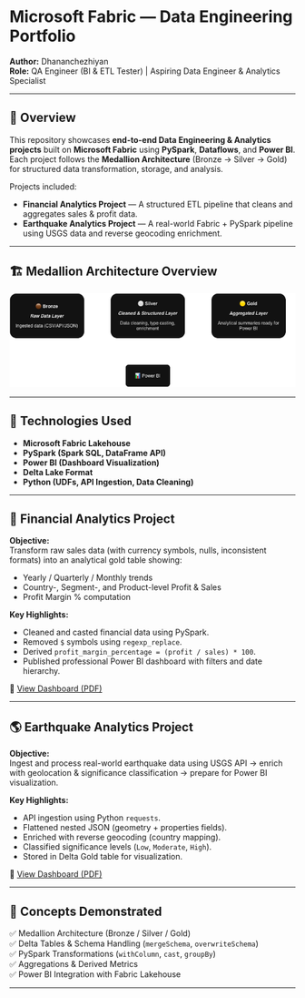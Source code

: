 # Microsoft Fabric — Data Engineering Portfolio

**Author:** Dhananchezhiyan  
**Role:** QA Engineer (BI & ETL Tester) | Aspiring Data Engineer & Analytics Specialist

---

## 📘 Overview
This repository showcases **end-to-end Data Engineering & Analytics projects** built on **Microsoft Fabric** using **PySpark**, **Dataflows**, and **Power BI**.  
Each project follows the **Medallion Architecture** (Bronze → Silver → Gold) for structured data transformation, storage, and analysis.

Projects included:
- **Financial Analytics Project** — A structured ETL pipeline that cleans and aggregates sales & profit data.
- **Earthquake Analytics Project** — A real-world Fabric + PySpark pipeline using USGS data and reverse geocoding enrichment.

---
## 🏗️ Medallion Architecture Overview

![Medallion Architecture](docs/medallion_architecture.png)

---

## 🧩 Technologies Used
- **Microsoft Fabric Lakehouse**
- **PySpark (Spark SQL, DataFrame API)**
- **Power BI (Dashboard Visualization)**
- **Delta Lake Format**
- **Python (UDFs, API Ingestion, Data Cleaning)**

---

## 🚀 Financial Analytics Project
**Objective:**  
Transform raw sales data (with currency symbols, nulls, inconsistent formats) into an analytical gold table showing:
- Yearly / Quarterly / Monthly trends  
- Country-, Segment-, and Product-level Profit & Sales  
- Profit Margin % computation  

**Key Highlights:**
- Cleaned and casted financial data using PySpark.
- Removed `$` symbols using `regexp_replace`.
- Derived `profit_margin_percentage = (profit / sales) * 100`.
- Published professional Power BI dashboard with filters and date hierarchy.

📄 [View Dashboard (PDF)](Financial_Analytics/Financial_Analytics.pdf)

---

## 🌎 Earthquake Analytics Project
**Objective:**  
Ingest and process real-world earthquake data using USGS API → enrich with geolocation & significance classification → prepare for Power BI visualization.

**Key Highlights:**
- API ingestion using Python `requests`.
- Flattened nested JSON (geometry + properties fields).
- Enriched with reverse geocoding (country mapping).
- Classified significance levels (`Low`, `Moderate`, `High`).
- Stored in Delta Gold table for visualization.

📄 [View Dashboard (PDF)](Earthquakes_Analytics/Earthquake_Events.pdf)

---

## 🧠 Concepts Demonstrated
✅ Medallion Architecture (Bronze / Silver / Gold)  
✅ Delta Tables & Schema Handling (`mergeSchema`, `overwriteSchema`)  
✅ PySpark Transformations (`withColumn`, `cast`, `groupBy`)  
✅ Aggregations & Derived Metrics  
✅ Power BI Integration with Fabric Lakehouse  

---
